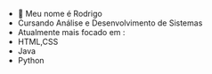 - 👋 Meu nome é Rodrigo
- Cursando Análise e Desenvolvimento de Sistemas
- Atualmente mais focado em :
- HTML,CSS
- Java
- Python
